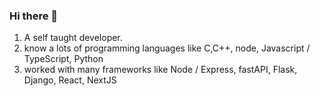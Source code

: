 ### Hi there 👋
1. A self taught developer.
2. know a lots of programming languages like C,C++, node, Javascript / TypeScript, Python
3. worked with many frameworks like Node / Express, fastAPI, Flask, Django, React, NextJS

<!--
**deepakkahar007/deepakkahar007** is a ✨ _special_ ✨ repository because its `README.md` (this file) appears on your GitHub profile.

Here are some ideas to get you started:

- 🔭 I’m currently working on ...
- 🌱 I’m currently learning ...
- 👯 I’m looking to collaborate on ...
- 🤔 I’m looking for help with ...
- 💬 Ask me about ...
- 📫 How to reach me: ...
- 😄 Pronouns: ...
- ⚡ Fun fact: ...
-->
